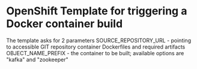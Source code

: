 # OpenShift Template for triggering a Docker container build

The template asks for 2 parameters 
  SOURCE_REPOSITORY_URL - pointing to accessible GIT repository container Dockerfiles and required artifacts
  OBJECT_NAME_PREFIX - the container to be built; available options are "kafka" and "zookeeper"
  
